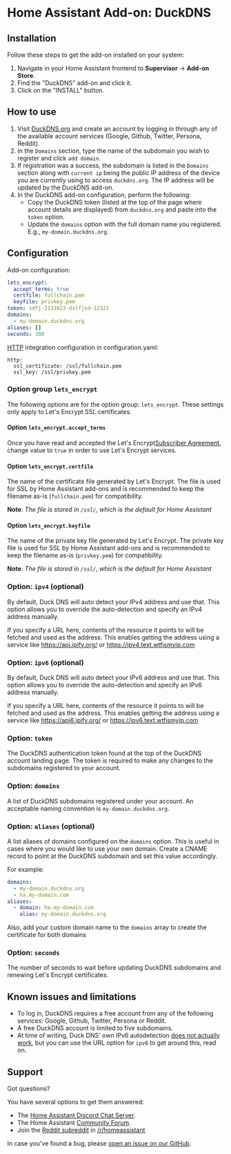 # Home Assistant Add-on: DuckDNS

## Installation

Follow these steps to get the add-on installed on your system:

1. Navigate in your Home Assistant frontend to **Supervisor** -> **Add-on Store**.
2. Find the "DuckDNS" add-on and click it.
3. Click on the "INSTALL" button.

## How to use

1. Visit [DuckDNS.org](https://www.duckdns.org/) and create an account by logging in through any of the available account services (Google, Github, Twitter, Persona, Reddit).
2. In the `Domains` section, type the name of the subdomain you wish to register and click `add domain`.
3. If registration was a success, the subdomain is listed in the `Domains` section along with `current ip` being the public IP address of the device you are currently using to access `duckdns.org`. The IP address will be updated by the DuckDNS add-on.
4. In the DuckDNS add-on configuration, perform the following:
    - Copy the DuckDNS token (listed at the top of the page where account details are displayed) from `duckdns.org` and paste into the `token` option.
    - Update the `domains` option with the full domain name you registered. E.g., `my-domain.duckdns.org`.

## Configuration

Add-on configuration:

```yaml
lets_encrypt:
  accept_terms: true
  certfile: fullchain.pem
  keyfile: privkey.pem
token: sdfj-2131023-dslfjsd-12321
domains:
  - my-domain.duckdns.org
aliases: []
seconds: 300
```

[HTTP][HTTP] integration configuration in configuration.yaml:

```
http:
  ssl_certificate: /ssl/fullchain.pem
  ssl_key: /ssl/privkey.pem
```

### Option group `lets_encrypt`

The following options are for the option group: `lets_encrypt`. These settings
only apply to Let's Encrypt SSL certificates.

#### Option `lets_encrypt.accept_terms`

Once you have read and accepted the Let's Encrypt[Subscriber Agreement](https://letsencrypt.org/repository/), change value to `true` in order to use Let's Encrypt services.

#### Option `lets_encrypt.certfile`

The name of the certificate file generated by Let's Encrypt. The file is used for SSL by Home Assistant add-ons and is recommended to keep the filename as-is (`fullchain.pem`) for compatibility.

**Note**: _The file is stored in `/ssl/`, which is the default for Home Assistant_

#### Option `lets_encrypt.keyfile`

The name of the private key file generated by Let's Encrypt. The private key file is used for SSL by Home Assistant add-ons and is recommended to keep the filename as-is (`privkey.pem`) for compatibility.

**Note**: _The file is stored in `/ssl/`, which is the default for Home Assistant_

### Option: `ipv4` (optional)

By default, Duck DNS will auto detect your IPv4 address and use that.
This option allows you to override the auto-detection and specify an
IPv4 address manually.

If you specify a URL here, contents of the resource it points to will be
fetched and used as the address. This enables getting the address using
a service like https://api.ipify.org/ or https://ipv4.text.wtfismyip.com

### Option: `ipv6` (optional)

By default, Duck DNS will auto detect your IPv6 address and use that.
This option allows you to override the auto-detection and specify an
IPv6 address manually.

If you specify a URL here, contents of the resource it points to will be
fetched and used as the address. This enables getting the address using
a service like https://api6.ipify.org/ or https://ipv6.text.wtfismyip.com

### Option: `token`

The DuckDNS authentication token found at the top of the DuckDNS account landing page. The token is required to make any changes to the subdomains registered to your account.

### Option: `domains`

A list of DuckDNS subdomains registered under your account. An acceptable naming convention is `my-domain.duckdns.org`.

### Option: `aliases` (optional)

A list aliases of domains configured on the `domains` option.
This is useful in cases where you would like to use your own domain.
Create a CNAME record to point at the DuckDNS subdomain and set this value accordingly.

For example:

```yaml
domains:
  - my-domain.duckdns.org
  - ha.my-domain.com
aliases:
  - domain: ha.my-domain.com
    alias: my-domain.duckdns.org
```

Also, add your custom domain name to the `domains` array to create the certificate for both domains

### Option: `seconds`

The number of seconds to wait before updating DuckDNS subdomains and renewing Let's Encrypt certificates.

## Known issues and limitations

- To log in, DuckDNS requires a free account from any of the following services: Google, Github, Twitter, Persona or Reddit.
- A free DuckDNS account is limited to five subdomains.
- At time of writing, Duck DNS' own IPv6 autodetection
  [does not actually work][duckdns-faq], but you can use the URL option
  for `ipv6` to get around this, read on.

## Support

Got questions?

You have several options to get them answered:

- The [Home Assistant Discord Chat Server][discord].
- The Home Assistant [Community Forum][forum].
- Join the [Reddit subreddit][reddit] in [/r/homeassistant][reddit]

In case you've found a bug, please [open an issue on our GitHub][issue].

[discord]: https://discord.gg/c5DvZ4e
[forum]: https://community.home-assistant.io
[issue]: https://github.com/home-assistant/hassio-addons/issues
[reddit]: https://reddit.com/r/homeassistant
[duckdns]: https://duckdns.org
[duckdns-faq]: https://www.duckdns.org/faqs.jsp
[HTTP]: https://www.home-assistant.io/integrations/http/

